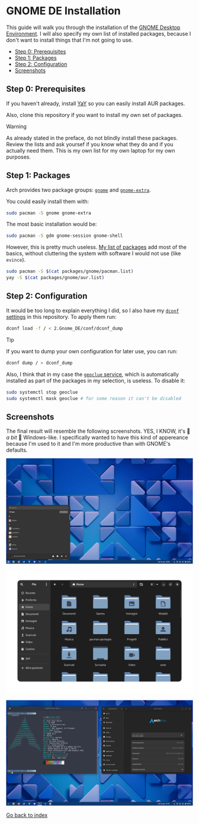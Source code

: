 # GNOME DE Installation

This guide will walk you through the installation of the [GNOME Desktop Environment](https://www.gnome.org/).
I will also specify my own list of installed packages, because I don't want to install
things that I'm not going to use.

<!-- TOC -->
- [Step 0: Prerequisites](#step-0-prerequisites)
- [Step 1: Packages](#step-1-packages)
- [Step 2: Configuration](#step-2-configuration)
- [Screenshots](#screenshots)
<!-- /TOC -->

## Step 0: Prerequisites

If you haven't already, install [YaY](https://github.com/Jguer/yay?tab=readme-ov-file#binary)
so you can easily install AUR packages.

Also, clone this repository if you want to install my own set of packages.

> [!WARNING]
>
> As already stated in the preface, do not blindly install these packages.
> Review the lists and ask yoursef if you know what they do and if you
> actually need them. This is my own list for my own laptop for my own purposes.

## Step 1: Packages

Arch provides two package groups: [`gnome`](https://archlinux.org/groups/x86_64/gnome/)
and [`gnome-extra`](https://archlinux.org/groups/x86_64/gnome-extra/).

You could easily install them with:

```bash
sudo pacman -S gnome gnome-extra
```

The most basic installation would be:

```bash
sudo pacman -S gdm gnome-session gnome-shell
```

However, this is pretty much useless. [My list of packages](../../packages/gnome/)
add most of the basics, without cluttering the system with software I would not
use (like `evince`).

```bash
sudo pacman -S $(cat packages/gnome/pacman.list)
yay -S $(cat packages/gnome/aur.list)
```

## Step 2: Configuration

It would be too long to explain everything I did, so I also have my
[`dconf` settings](conf/) in this repository. To apply them run:

```bash
dconf load -f / < 2.Gnome_DE/conf/dconf_dump
```

> [!TIP]
> If you want to dump your own configuration for later use, you can run:
>
> ```bash
> dconf dump / > dconf_dump
> ```

Also, I think that in my case the [`geoclue` service](https://gitlab.freedesktop.org/geoclue/geoclue),
which is automatically installed as part of the packages in my selection,
is useless. To disable it:

```bash
sudo systemctl stop geoclue
sudo systemctl mask geoclue # for some reason it can't be disabled
```

## Screenshots

The final result will resemble the following screenshots.
YES, I KNOW, it's 🤏 *a bit* 🤏 Windows-like. I specifically
wanted to have this kind of appereance because I'm used to it and I'm more productive
than with GNOME's defaults.

![Desktop](images/desktop.png)

![Nautilus with Paper icons](images/nautilus-paper-icons.png)

![System info](images/system-info.png)

[Go back to index](../#guides)
